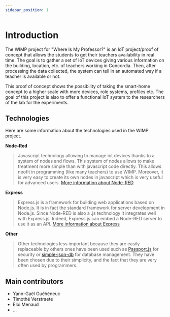 ```yaml
---
sidebar_position: 1
---
```


# Introduction

The WIMP project for "Where Is My Professor?" is an IoT project/proof of concept that allows the students to get their teachers availability in real time. The goal is to gather a set of IoT devices giving various information on the building, location, etc. of teachers working in Concordia. Then, after processing the data collected, the system can tell in an automated way if a teacher is available or not. 

This proof of concept shows the possibility of taking the smart-home concept to a higher scale with more devices, role systems, profiles etc. The goal of this project is also to offer a functional IoT system to the researchers of the lab for the experiments.

## Technologies 

Here are some information about the technologies used in the WIMP project.

**Node-Red**
>Javascript technology allowing to manage iot devices thanks to a system of nodes and flows. This system of nodes allows to make treatment more simple than with javascript code directly. This allows neofit in programming (like many teachers) to use WIMP. Moreover, it is very easy to create its own nodes in javascript which is very useful for advanced users. [More information about Node-RED](https://nodered.org/)

**Express**
>Express.js is a framework for building web applications based on Node.js. It is in fact the standard framework for server development in Node.js. Since Node-RED is also a .js technology it integrates well with Express.js. Indeed, Express.js can embed a Node-RED server to use it as an API. [More information about Express](https://expressjs.com/fr/)

**Other**
>Other technologies less important because they are easily replaceable by others ones have been used such as [Passport.js](https://www.passportjs.org/) for security or [simple-json-db](https://www.npmjs.com/package/simple-json-db) for database management. They have been chosen due to their simplicity, and the fact that they are very often used by programmers.

## Main contributors 

* Yann-Gaël Guéhéneuc
* Timothé Verstraete
* Eloi Menaud
* ...
